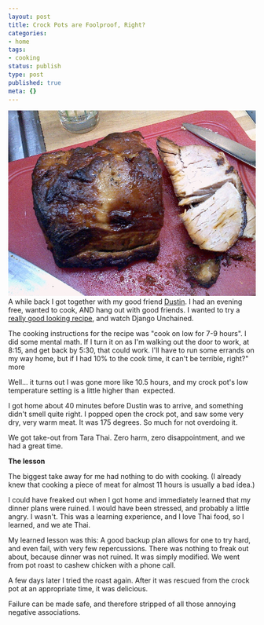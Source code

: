 ```yaml
---
layout: post
title: Crock Pots are Foolproof, Right?
categories:
- home
tags:
- cooking
status: publish
type: post
published: true
meta: {}
---
```




[![The internal temperature was 175 degrees. Whoops. ](/squarespace_images/static_556694eee4b0f4ca9cd56729_56035dbbe4b07ebf58d79d16_5586fe54e4b0278244cea040_1434910435144_pic-04192013-001.jpg_)](http://static1.squarespace.com/static/556694eee4b0f4ca9cd56729/56035dbbe4b07ebf58d79d16/5586fe54e4b0278244cea040/1434910435144/pic-04192013-001.jpg)
A while back I got together with my good friend 
[Dustin](http://static1.squarespace.com/static/556694eee4b0f4ca9cd56729/5586fe4be4b0278244ce9f01/5586fe9ee4b0278244ceab71/1434910366219/?format=original). I had an evening free, wanted to cook, AND hang out with good friends. I wanted to try a 
[really good looking recipe](http://www.sixsistersstuff.com/2013/01/slow-cooker-maple-and-brown-sugar-pork.html), and watch Django Unchained.



The cooking instructions for the recipe was "cook on low for 7-9 hours". I did some mental math. If I turn it on as I'm walking out the door to work, at 8:15, and get back by 5:30, that could work. I'll have to run some errands on my way home, but if I had 10% to the cook time, it can't be terrible, right?"
more



Well... it turns out I was gone more like 10.5 hours, and my crock pot's 
low temperature setting is a little higher than
 expected.



I got home about 40 minutes before Dustin was to arrive, and something didn't smell quite right. I popped open the crock pot, and saw some 
very dry, 
very warm meat. It was 175 degrees. So much for not overdoing it.



We got take-out from Tara Thai. Zero harm, zero disappointment, and we had a great time.



**The lesson**



The biggest take away for me had nothing to do with cooking. (I already knew that cooking a piece of meat for almost 11 hours is usually a bad idea.)



I could have freaked out when I got home and immediately learned that my dinner plans were ruined. I would have been stressed, and probably a little angry. I wasn't. This was a learning experience, and I love Thai food, so I learned, and we ate Thai.



My learned lesson was this: 
A good backup plan allows for one to try hard, and even fail, with very few repercussions. There was nothing to freak out about, because dinner was not ruined. It was simply modified. We went from pot roast to cashew chicken with a phone call.



A few days later I tried the roast again. After it was rescued from the crock pot at an appropriate time, it was delicious.



Failure can be made safe, and therefore stripped of all those annoying negative associations.
